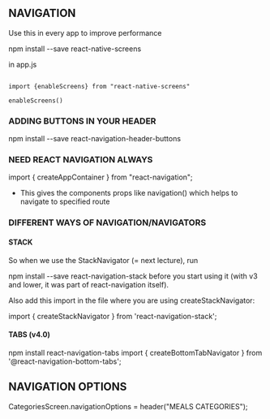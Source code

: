 ## NAVIGATION

Use this in every app to improve performance

npm install --save react-native-screens

in app.js

```

import {enableScreens} from "react-native-screens"

enableScreens()

```

### ADDING BUTTONS IN YOUR HEADER

npm install --save react-navigation-header-buttons

### NEED REACT NAVIGATION ALWAYS

import { createAppContainer } from "react-navigation";

- This gives the components props like navigation() which helps to navigate to specified route

### DIFFERENT WAYS OF NAVIGATION/NAVIGATORS

#### STACK

So when we use the StackNavigator (= next lecture), run

npm install --save react-navigation-stack
before you start using it (with v3 and lower, it was part of react-navigation itself).

Also add this import in the file where you are using createStackNavigator:

import { createStackNavigator } from 'react-navigation-stack';

#### TABS (v4.0)

npm install react-navigation-tabs
import { createBottomTabNavigator } from '@react-navigation-bottom-tabs';

## NAVIGATION OPTIONS

CategoriesScreen.navigationOptions = header("MEALS CATEGORIES");
